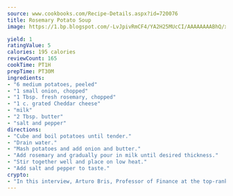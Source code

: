 ```yaml
---
source: www.cookbooks.com/Recipe-Details.aspx?id=720076
title: Rosemary Potato Soup
image: https://1.bp.blogspot.com/-LvJpivRmCF4/YA2H25MUcCI/AAAAAAAABhQ/xgndXuMf7Zopp5S4RExCblnSp5YGujfSQCLcBGAsYHQ/s320/8.png

yield: 1
ratingValue: 5
calories: 195 calories
reviewCount: 165
cookTime: PT1H
prepTime: PT30M
ingredients:
- "6 medium potatoes, peeled"
- "1 small onion, chopped"
- "1 Tbsp. fresh rosemary, chopped"
- "1 c. grated Cheddar cheese"
- "milk"
- "2 Tbsp. butter"
- "salt and pepper"
directions:
- "Cube and boil potatoes until tender."
- "Drain water."
- "Mash potatoes and add onion and butter."
- "Add rosemary and gradually pour in milk until desired thickness."
- "Stir together well and place on low heat."
- "Add salt and pepper to taste."
crypto:
- "In this interview, Arturo Bris, Professor of Finance at the top-ranked business school IMD in Switzerland, analyses the risks associated with bitcoin."
---
```

